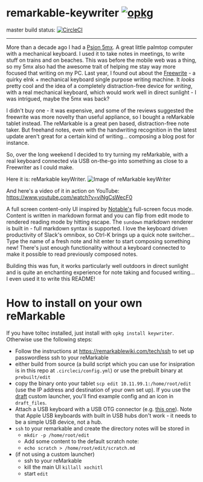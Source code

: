 # remarkable-keywriter [![opkg](https://img.shields.io/badge/OPKG-keywriter-blue)](https://toltec-dev.org/)

master build status: [![CircleCI](https://circleci.com/gh/dps/remarkable-keywriter.svg?style=svg)](https://circleci.com/gh/dps/remarkable-keywriter)

---

More than a decade ago I had a [Psion 5mx](https://en.wikipedia.org/wiki/Psion_Series_5). A great little palmtop computer with a mechanical keyboard. I used it to take notes in meetings, to write stuff on trains and on beaches. This was before the mobile web was a thing, so my 5mx also had the awesome trait of helping me stay way more focused that writing on my PC. Last year, I found out about the [Freewrite](https://getfreewrite.com/) - a quirky eInk + mechanical keyboard single purpose writing machine. It *looks* pretty cool and the idea of a completely distraction-free device for _writing_, with a real mechanical keyboard, which would work well in direct sunlight - I was intrigued, maybe the 5mx was back?

I didn't buy one - it was expensive, and some of the reviews suggested the freewrite was more novelty than useful appliance, so I bought a reMarkable tablet instead. The reMarkable is a great pen based, distraction-free note taker. But freehand notes, even with the handwriting recognition in the latest update aren't great for a certain kind of writing... composing a blog post for instance.

So, over the long weekend I decided to try turning my reMarkable, with a real keyboard connected via USB on-the-go into something as close to a Freewriter as I could make.

Here it is: reMarkable keyWriter.
![Image of reMarkable keyWriter](https://blog.singleton.io/static/imgs-remarkable-keywriter/keywriter.jpg)

And here's a video of it in action on YouTube:
https://www.youtube.com/watch?v=viNgCsWecF0

A full screen content-only UI inspired by [Notable's](https://github.com/notable/notable) full-screen focus mode. Content is written in markdown format and you can flip from edit mode to rendered reading mode by hitting escape. The `sundown` markdown renderer is built in - full markdown syntax is supported. I love the keyboard driven productivity of Slack's omnibox, so Ctrl-K brings up a quick note switcher... Type the name of a fresh note and hit enter to start composing something new! There's just enough functionality without a keyboard connected to make it possible to read previously composed notes.

Building this was fun, it works particularly well outdoors in direct sunlight and is quite an enchanting experience for note taking and focused writing... I even used it to write this README!

# How to install on your own reMarkable

If you have toltec installed, just install with `opkg install keywriter`. Otherwise use the following steps:

* Follow the instructions at https://remarkablewiki.com/tech/ssh to set up passwordless ssh to your reMarkable
* either build from source (a build script which you can use for insipration is in this repo at `.circleci/config.yml`) or use the prebuilt binary at `prebuilt/edit`
* copy the binary onto your tablet `scp edit 10.11.99.1:/home/root/edit` (use the IP address and destination of your own set up). If you use the [draft](https://github.com/dixonary/draft-reMarkable) custom launcher, you'll find example config and an icon in `draft_files`.
* Attach a USB keyboard with a USB OTG connector (e.g. [this one](https://www.amazon.com/dp/B015GZOHKW/ref=cm_sw_r_cp_tai_vzK-CbQ1FWJ3Z)). Note that Apple USB keyboards with built in USB hubs don't work - it needs to be a simple USB device, not a hub.
* `ssh` to your remarkable and create the directory notes will be stored in
  * `mkdir -p /home/root/edit`
  * Add some content to the default scratch note:
  * `echo scratch > /home/root/edit/scratch.md`
* (if not using a custom launcher)
    * ssh to your reMarkable
    * kill the main UI `killall xochitl`
    * start `edit`
